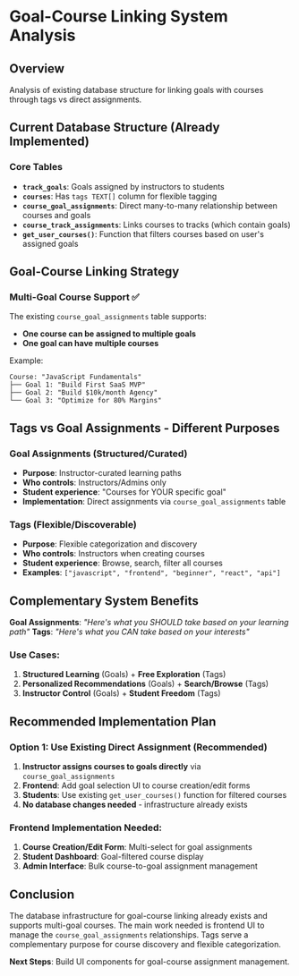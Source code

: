 # Goal-Course Linking System Analysis

## Overview
Analysis of existing database structure for linking goals with courses through tags vs direct assignments.

## Current Database Structure (Already Implemented)

### Core Tables
- **`track_goals`**: Goals assigned by instructors to students
- **`courses`**: Has `tags TEXT[]` column for flexible tagging
- **`course_goal_assignments`**: Direct many-to-many relationship between courses and goals
- **`course_track_assignments`**: Links courses to tracks (which contain goals)
- **`get_user_courses()`**: Function that filters courses based on user's assigned goals

## Goal-Course Linking Strategy

### Multi-Goal Course Support ✅
The existing `course_goal_assignments` table supports:
- **One course can be assigned to multiple goals**
- **One goal can have multiple courses**

Example:
```
Course: "JavaScript Fundamentals"
├── Goal 1: "Build First SaaS MVP"
├── Goal 2: "Build $10k/month Agency"
└── Goal 3: "Optimize for 80% Margins"
```

## Tags vs Goal Assignments - Different Purposes

### Goal Assignments (Structured/Curated)
- **Purpose**: Instructor-curated learning paths
- **Who controls**: Instructors/Admins only
- **Student experience**: "Courses for YOUR specific goal"
- **Implementation**: Direct assignments via `course_goal_assignments` table

### Tags (Flexible/Discoverable)
- **Purpose**: Flexible categorization and discovery
- **Who controls**: Instructors when creating courses
- **Student experience**: Browse, search, filter all courses
- **Examples**: `["javascript", "frontend", "beginner", "react", "api"]`

## Complementary System Benefits

**Goal Assignments**: *"Here's what you SHOULD take based on your learning path"*
**Tags**: *"Here's what you CAN take based on your interests"*

### Use Cases:
1. **Structured Learning** (Goals) + **Free Exploration** (Tags)
2. **Personalized Recommendations** (Goals) + **Search/Browse** (Tags)
3. **Instructor Control** (Goals) + **Student Freedom** (Tags)

## Recommended Implementation Plan

### Option 1: Use Existing Direct Assignment (Recommended)
1. **Instructor assigns courses to goals directly** via `course_goal_assignments`
2. **Frontend**: Add goal selection UI to course creation/edit forms
3. **Students**: Use existing `get_user_courses()` function for filtered courses
4. **No database changes needed** - infrastructure already exists

### Frontend Implementation Needed:
1. **Course Creation/Edit Form**: Multi-select for goal assignments
2. **Student Dashboard**: Goal-filtered course display
3. **Admin Interface**: Bulk course-to-goal assignment management

## Conclusion

The database infrastructure for goal-course linking already exists and supports multi-goal courses. The main work needed is frontend UI to manage the `course_goal_assignments` relationships. Tags serve a complementary purpose for course discovery and flexible categorization.

**Next Steps**: Build UI components for goal-course assignment management.